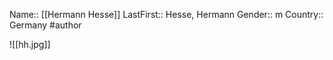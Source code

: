 Name:: [[Hermann Hesse]]
LastFirst:: Hesse, Hermann
Gender:: m
Country:: Germany
#author

![[hh.jpg]]